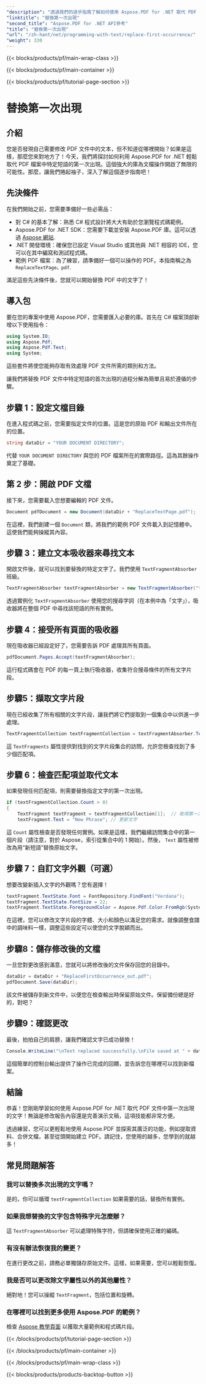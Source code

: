 ```yaml
---
"description": "透過我們的逐步指南了解如何使用 Aspose.PDF for .NET 取代 PDF 中第一次出現的文字。非常適合開發人員和文件處理人員。"
"linktitle": "替換第一次出現"
"second_title": "Aspose.PDF for .NET API參考"
"title": "替換第一次出現"
"url": "/zh-hant/net/programming-with-text/replace-first-occurrence/"
"weight": 330
---
```


{{< blocks/products/pf/main-wrap-class >}}

{{< blocks/products/pf/main-container >}}

{{< blocks/products/pf/tutorial-page-section >}}

# 替換第一次出現

## 介紹

您是否發現自己需要修改 PDF 文件中的文本，但不知道從哪裡開始？如果是這樣，那麼您來對地方了！今天，我們將探討如何利用 Aspose.PDF for .NET 輕鬆取代 PDF 檔案中特定短語的第一次出現。這個強大的庫為文檔操作開啟了無限的可能性。那麼，讓我們捲起袖子，深入了解這個逐步指南吧！

## 先決條件

在我們開始之前，您需要準備好一些必需品：

- 對 C# 的基本了解：熟悉 C# 程式設計將大大有助於您瀏覽程式碼範例。
- Aspose.PDF for .NET SDK：您需要下載並安裝 Aspose.PDF 庫。這可以透過 [Aspose 網站](https://releases。aspose.com/pdf/net/). 
- .NET 開發環境：確保您已設定 Visual Studio 或其他與 .NET 相容的 IDE，您可以在其中編寫和測試程式碼。
- 範例 PDF 檔案：為了練習，請準備好一個可以操作的 PDF。本指南稱之為 `ReplaceTextPage。pdf`.

滿足這些先決條件後，您就可以開始替換 PDF 中的文字了！

## 導入包

要在您的專案中使用 Aspose.PDF，您需要匯入必要的庫。首先在 C# 檔案頂部新增以下使用指令：

```csharp
using System.IO;
using Aspose.Pdf;
using Aspose.Pdf.Text;
using System;
```

這些套件將使您能夠存取有效處理 PDF 文件所需的類別和方法。

讓我們將替換 PDF 文件中特定短語的首次出現的過程分解為簡單且易於遵循的步驟。

## 步驟 1：設定文檔目錄

在進入程式碼之前，您需要指定文件的位置。這是您的原始 PDF 和輸出文件所在的位置。

```csharp
string dataDir = "YOUR DOCUMENT DIRECTORY";
```
代替 `YOUR DOCUMENT DIRECTORY` 與您的 PDF 檔案所在的實際路徑。這為其餘操作奠定了基礎。

## 第 2 步：開啟 PDF 文檔

接下來，您需要載入您想要編輯的 PDF 文件。

```csharp
Document pdfDocument = new Document(dataDir + "ReplaceTextPage.pdf");
```
在這裡，我們創建一個 `Document` 類，將我們的範例 PDF 文件載入到記憶體中。這使我們能夠操縱其內容。

## 步驟 3：建立文本吸收器來尋找文本

開啟文件後，就可以找到要替換的特定文字了。我們使用 `TextFragmentAbsorber` 班級。

```csharp
TextFragmentAbsorber textFragmentAbsorber = new TextFragmentAbsorber("text");
```
透過實例化 `TextFragmentAbsorber` 使用您的搜尋字詞（在本例中為「文字」），吸收器將在整個 PDF 中尋找該短語的所有實例。

## 步驟 4：接受所有頁面的吸收器

現在吸收器已經設定好了，您需要告訴 PDF 處理其所有頁面。

```csharp
pdfDocument.Pages.Accept(textFragmentAbsorber);
```
這行程式碼會在 PDF 的每一頁上執行吸收器，收集符合搜尋條件的所有文字片段。

## 步驟5：擷取文字片段

現在已經收集了所有相關的文字片段，讓我們將它們提取到一個集合中以供進一步處理。

```csharp
TextFragmentCollection textFragmentCollection = textFragmentAbsorber.TextFragments;
```
這 `TextFragments` 屬性提供對找到的文字片段集合的訪問，允許您檢查找到了多少個匹配項。

## 步驟 6：檢查匹配項並取代文本

如果發現任何匹配項，則需要替換指定文字的第一次出現。

```csharp
if (textFragmentCollection.Count > 0)
{
    TextFragment textFragment = textFragmentCollection[1];  // 取得第一次出現的情況
    textFragment.Text = "New Phrase"; // 更新文字
```
這 `Count` 屬性檢查是否發現任何實例。如果是這樣，我們繼續訪問集合中的第一個片段（請注意，對於 Aspose，索引從集合中的 1 開始）。然後， `Text` 屬性被修改為用“新短語”替換原始文字。

## 步驟 7：自訂文字外觀（可選）

想要改變新插入文字的外觀嗎？您有選擇！

```csharp
textFragment.TextState.Font = FontRepository.FindFont("Verdana");
textFragment.TextState.FontSize = 22;
textFragment.TextState.ForegroundColor = Aspose.Pdf.Color.FromRgb(System.Drawing.Color.Blue);
```
在這裡，您可以修改文字片段的字體、大小和顏色以滿足您的需求。就像調整食譜中的調味料一樣，調整這些設定可以使您的文字脫穎而出。

## 步驟8：儲存修改後的文檔

一旦您對更改感到滿意，您就可以將修改後的文件保存回您的目錄中。

```csharp
dataDir = dataDir + "ReplaceFirstOccurrence_out.pdf";
pdfDocument.Save(dataDir);
```
該文件被儲存到新文件中，以便您在檢查輸出時保留原始文件。保留備份總是好的，對吧？

## 步驟9：確認更改

最後，拍拍自己的肩膀，讓我們確認文字已成功替換！

```csharp
Console.WriteLine("\nText replaced successfully.\nFile saved at " + dataDir);
```
這個簡單的控制台輸出提供了操作已完成的回饋，並告訴您在哪裡可以找到新檔案。

## 結論

恭喜！您剛剛學習如何使用 Aspose.PDF for .NET 取代 PDF 文件中第一次出現的文字！無論是修改報告內容還是完善演示文稿，這項技能都非常方便。 

透過練習，您可以更輕鬆地使用 Aspose.PDF 並探索其廣泛的功能，例如提取資料、合併文檔，甚至從頭開始建立 PDF。請記住，您使用的越多，您學到的就越多！

## 常見問題解答

### 我可以替換多次出現的文字嗎？
是的，你可以循環 `textFragmentCollection` 如果需要的話，替換所有實例。

### 如果我想替換的文字包含特殊字元怎麼辦？
這 `TextFragmentAbsorber` 可以處理特殊字符，但請確保使用正確的編碼。

### 有沒有辦法恢復我的變更？
在進行更改之前，請務必單獨儲存原始文件。這樣，如果需要，您可以輕鬆恢復。

### 我是否可以更改除文字屬性以外的其他屬性？
絕對地！您可以操縱 `TextFragment`，包括位置和旋轉。

### 在哪裡可以找到更多使用 Aspose.PDF 的範例？
檢查 [Aspose 教學頁面](https://releases.aspose.com/pdf/net/) 以獲取大量範例和程式碼片段。

{{< /blocks/products/pf/tutorial-page-section >}}

{{< /blocks/products/pf/main-container >}}

{{< /blocks/products/pf/main-wrap-class >}}

{{< blocks/products/products-backtop-button >}}